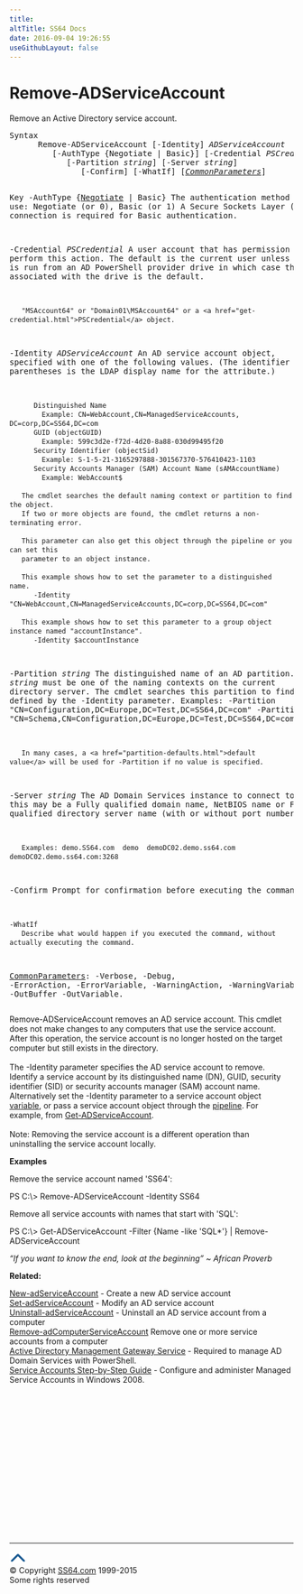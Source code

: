 ```yaml
---
title:
altTitle: SS64 Docs
date: 2016-09-04 19:26:55
useGithubLayout: false
---
```

<!-- #BeginLibraryItem "/Library/head_ps.lbi" --><!-- #EndLibraryItem --><h1>Remove-ADServiceAccount</h1> 
<p>Remove an Active Directory service account.</p>
<pre>Syntax
      Remove-ADServiceAccount [-Identity] <i>ADServiceAccount</i>
         [-AuthType {Negotiate | Basic}] [-Credential <i>PSCredential</i>]
            [-Partition <i>string</i>] [-Server <i>string</i>]
               [-Confirm] [-WhatIf] [<a href="common.html"><i>CommonParameters</i></a>]

Key
   -AuthType {<u>Negotiate</u> | Basic}
       The authentication method to use: Negotiate (or 0), Basic (or 1)
       A Secure Sockets Layer (SSL) connection is required for Basic authentication.

   -Credential <i>PSCredential</i>
       A user account that has permission to perform this action.
       The default is the current user unless the cmdlet is run from an AD PowerShell provider drive
       in which case the account associated with the drive is the default.

       "MSAccount64" or "Domain01\MSAccount64" or a <a href="get-credential.html">PSCredential</a> object.

   -Identity <i>ADServiceAccount</i>
       An AD service account object, specified with one of the following values.
       (The identifier in parentheses is the LDAP display name for the attribute.)

          Distinguished Name 
            Example: CN=WebAccount,CN=ManagedServiceAccounts, DC=corp,DC=SS64,DC=com 
          GUID (objectGUID) 
            Example: 599c3d2e-f72d-4d20-8a88-030d99495f20
          Security Identifier (objectSid) 
            Example: S-1-5-21-3165297888-301567370-576410423-1103
          Security Accounts Manager (SAM) Account Name (sAMAccountName)
            Example: WebAccount$

       The cmdlet searches the default naming context or partition to find the object.
       If two or more objects are found, the cmdlet returns a non-terminating error.

       This parameter can also get this object through the pipeline or you can set this
       parameter to an object instance.

       This example shows how to set the parameter to a distinguished name.
          -Identity  "CN=WebAccount,CN=ManagedServiceAccounts,DC=corp,DC=SS64,DC=com"

       This example shows how to set this parameter to a group object instance named "accountInstance".
          -Identity $accountInstance

   -Partition <i>string</i>
       The distinguished name of an AD partition.
       <i>string</i> must be one of the naming contexts on the current directory server.
       The cmdlet searches this partition to find the object defined by the -Identity parameter. 
       Examples:
         -Partition "CN=Configuration,DC=Europe,DC=Test,DC=SS64,DC=com"
         -Partition "CN=Schema,CN=Configuration,DC=Europe,DC=Test,DC=SS64,DC=com"
          
       In many cases, a <a href="partition-defaults.html">default value</a> will be used for -Partition if no value is specified.

   -Server <i>string</i>
       The AD Domain Services instance to connect to, this may be a Fully qualified domain name,
       NetBIOS name or Fully qualified directory server name (with or without port number).

       Examples: demo.SS64.com  demo  demoDC02.demo.ss64.com  demoDC02.demo.ss64.com:3268

   -Confirm
       Prompt for confirmation before executing the command.

    -WhatIf
       Describe what would happen if you executed the command, without actually executing the command.

   <a href="common.html">CommonParameters</a>:
       -Verbose, -Debug, -ErrorAction, -ErrorVariable, -WarningAction, -WarningVariable,
       -OutBuffer -OutVariable.</pre>
<p>Remove-ADServiceAccount  removes an AD service account. This cmdlet does not make changes to any computers that use the service account. After this operation, the service account is no longer hosted on the 
target computer but still exists in the directory.<br>
<br>
The <span class="code">-Identity</span> parameter specifies the AD service account to remove. Identify a service account
by its distinguished name (DN), GUID, security identifier (SID) or security accounts manager (SAM) account name. Alternatively set the -Identity parameter to a service account object <a href="syntax-variables.html">variable</a>, or pass a service account object through the <a href="syntax-pipeline.html">pipeline</a>. For example, from <a href="get-adserviceaccount.html">Get-ADServiceAccount</a>. <br>
<br>
Note: Removing the service account is a different operation than uninstalling the service account locally.</p>
<p><b>Examples</b></p>
<p>Remove the service account named 'SS64':</p>
<p><span class="code">PS C:\&gt; Remove-ADServiceAccount -Identity SS64</span></p>
<p>Remove all service accounts with names that start with 'SQL':</p>
<p><span class="code">PS C:\&gt; Get-ADServiceAccount -Filter {Name -like 'SQL*'} | Remove-ADServiceAccount</span></p>
<p class="quote"><i>“If you want to know the end, look at the beginning” ~ African Proverb</i></p>
<p><b>Related:</b></p>
<p><a href="new-adserviceaccount.html">New-adServiceAccount</a> - Create a new AD service account<br>
<a href="set-adserviceaccount.html">Set-adServiceAccount</a> - Modify an AD service account<br>
<a href="uninstall-adserviceaccount.html">Uninstall-adServiceAccount</a> - Uninstall an AD service account from a computer<br>
<a href="remove-adcomputerserviceaccount.html">Remove-adComputerServiceAccount</a> Remove one or more service accounts from a computer<br>
<a href="http://www.microsoft.com/download/en/details.aspx?displaylang=en&amp;id=2852">Active Directory Management Gateway Service</a> - Required to manage  AD Domain Services with PowerShell.<br>
<a href="http://technet.microsoft.com/en-us/library/dd548356%28WS.10%29.aspx">Service Accounts Step-by-Step Guide</a> - Configure and administer Managed Service Accounts in Windows 2008.</p><!-- #BeginLibraryItem "/Library/foot_ps.lbi" --><p>
<!-- PowerShell300 -->
<ins class="adsbygoogle" style="display:inline-block;width:300px;height:250px" data-ad-client="ca-pub-6140977852749469" data-ad-slot="6253539900"></ins>
<script>
(adsbygoogle = window.adsbygoogle || []).push({});
</script></p>
<hr>
<div id="bl" class="footer"><a href="remove-adserviceaccount.html#"><img src="../images/top.png" width="30" height="22" alt="Back to the Top"></a></div>
<div id="br" class="footer, tagline">© Copyright <a href="http://ss64.com/">SS64.com</a> 1999-2015<br>
Some rights reserved</div><!-- #EndLibraryItem -->

